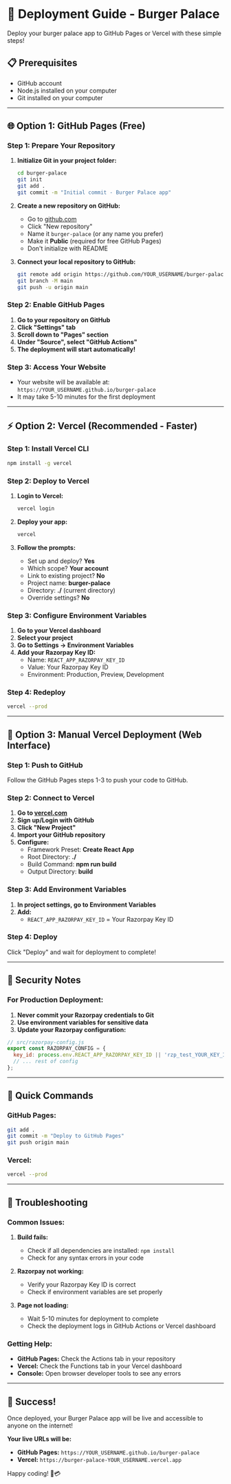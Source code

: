 # 🚀 Deployment Guide - Burger Palace

Deploy your burger palace app to GitHub Pages or Vercel with these simple steps!

## 📋 Prerequisites

- GitHub account
- Node.js installed on your computer
- Git installed on your computer

---

## 🌐 Option 1: GitHub Pages (Free)

### Step 1: Prepare Your Repository

1. **Initialize Git in your project folder:**
   ```bash
   cd burger-palace
   git init
   git add .
   git commit -m "Initial commit - Burger Palace app"
   ```

2. **Create a new repository on GitHub:**
   - Go to [github.com](https://github.com)
   - Click "New repository"
   - Name it `burger-palace` (or any name you prefer)
   - Make it **Public** (required for free GitHub Pages)
   - Don't initialize with README

3. **Connect your local repository to GitHub:**
   ```bash
   git remote add origin https://github.com/YOUR_USERNAME/burger-palace.git
   git branch -M main
   git push -u origin main
   ```

### Step 2: Enable GitHub Pages

1. **Go to your repository on GitHub**
2. **Click "Settings" tab**
3. **Scroll down to "Pages" section**
4. **Under "Source", select "GitHub Actions"**
5. **The deployment will start automatically!**

### Step 3: Access Your Website

- Your website will be available at: `https://YOUR_USERNAME.github.io/burger-palace`
- It may take 5-10 minutes for the first deployment

---

## ⚡ Option 2: Vercel (Recommended - Faster)

### Step 1: Install Vercel CLI

```bash
npm install -g vercel
```

### Step 2: Deploy to Vercel

1. **Login to Vercel:**
   ```bash
   vercel login
   ```

2. **Deploy your app:**
   ```bash
   vercel
   ```

3. **Follow the prompts:**
   - Set up and deploy? **Yes**
   - Which scope? **Your account**
   - Link to existing project? **No**
   - Project name: **burger-palace**
   - Directory: **./** (current directory)
   - Override settings? **No**

### Step 3: Configure Environment Variables

1. **Go to your Vercel dashboard**
2. **Select your project**
3. **Go to Settings → Environment Variables**
4. **Add your Razorpay Key ID:**
   - Name: `REACT_APP_RAZORPAY_KEY_ID`
   - Value: Your Razorpay Key ID
   - Environment: Production, Preview, Development

### Step 4: Redeploy

```bash
vercel --prod
```

---

## 🔧 Option 3: Manual Vercel Deployment (Web Interface)

### Step 1: Push to GitHub

Follow the GitHub Pages steps 1-3 to push your code to GitHub.

### Step 2: Connect to Vercel

1. **Go to [vercel.com](https://vercel.com)**
2. **Sign up/Login with GitHub**
3. **Click "New Project"**
4. **Import your GitHub repository**
5. **Configure:**
   - Framework Preset: **Create React App**
   - Root Directory: **./**
   - Build Command: **npm run build**
   - Output Directory: **build**

### Step 3: Add Environment Variables

1. **In project settings, go to Environment Variables**
2. **Add:**
   - `REACT_APP_RAZORPAY_KEY_ID` = Your Razorpay Key ID

### Step 4: Deploy

Click "Deploy" and wait for deployment to complete!

---

## 🔐 Security Notes

### For Production Deployment:

1. **Never commit your Razorpay credentials to Git**
2. **Use environment variables for sensitive data**
3. **Update your Razorpay configuration:**

```javascript
// src/razorpay-config.js
export const RAZORPAY_CONFIG = {
  key_id: process.env.REACT_APP_RAZORPAY_KEY_ID || 'rzp_test_YOUR_KEY_ID',
  // ... rest of config
};
```

---

## 🎯 Quick Commands

### GitHub Pages:
```bash
git add .
git commit -m "Deploy to GitHub Pages"
git push origin main
```

### Vercel:
```bash
vercel --prod
```

---

## 🐛 Troubleshooting

### Common Issues:

1. **Build fails:**
   - Check if all dependencies are installed: `npm install`
   - Check for any syntax errors in your code

2. **Razorpay not working:**
   - Verify your Razorpay Key ID is correct
   - Check if environment variables are set properly

3. **Page not loading:**
   - Wait 5-10 minutes for deployment to complete
   - Check the deployment logs in GitHub Actions or Vercel dashboard

### Getting Help:

- **GitHub Pages:** Check the Actions tab in your repository
- **Vercel:** Check the Functions tab in your Vercel dashboard
- **Console:** Open browser developer tools to see any errors

---

## 🎉 Success!

Once deployed, your Burger Palace app will be live and accessible to anyone on the internet!

**Your live URLs will be:**
- **GitHub Pages:** `https://YOUR_USERNAME.github.io/burger-palace`
- **Vercel:** `https://burger-palace-YOUR_USERNAME.vercel.app`

Happy coding! 🍔💳
